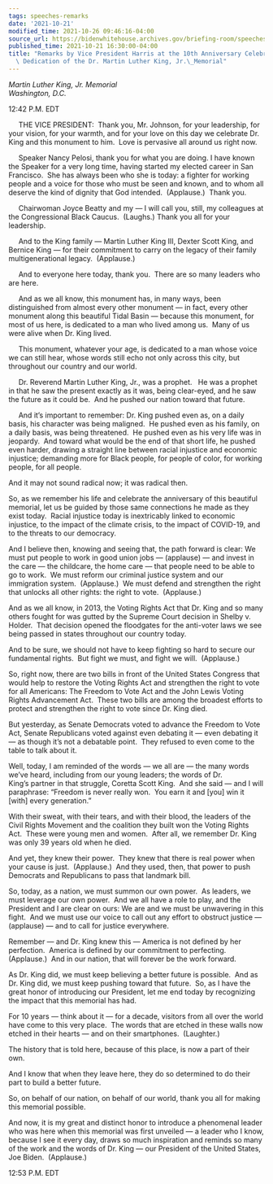 ```yaml
---
tags: speeches-remarks
date: '2021-10-21'
modified_time: 2021-10-26 09:46:16-04:00
source_url: https://bidenwhitehouse.archives.gov/briefing-room/speeches-remarks/2021/10/21/remarks-by-vice-president-harris-at-the-10th-anniversary-celebration-of-the-dedication-of-the-dr-martin-luther-king-jr-memorial/
published_time: 2021-10-21 16:30:00-04:00
title: "Remarks by Vice President Harris at the 10th Anniversary Celebration of the\
  \ Dedication of the Dr. Martin Luther King, Jr.\_Memorial"
---
```

 
*Martin Luther King, Jr. Memorial  
Washington, D.C.*

12:42 P.M. EDT  
  
     THE VICE PRESIDENT:  Thank you, Mr. Johnson, for your leadership,
for your vision, for your warmth, and for your love on this day we
celebrate Dr. King and this monument to him.  Love is pervasive all
around us right now.    
  
     Speaker Nancy Pelosi, thank you for what you are doing. I have
known the Speaker for a very long time, having started my elected career
in San Francisco.  She has always been who she is today: a fighter for
working people and a voice for those who must be seen and known, and to
whom all deserve the kind of dignity that God intended.  (Applause.) 
Thank you.  
  
     Chairwoman Joyce Beatty and my — I will call you, still, my
colleagues at the Congressional Black Caucus.  (Laughs.) Thank you all
for your leadership.  
  
     And to the King family — Martin Luther King III, Dexter Scott King,
and Bernice King — for their commitment to carry on the legacy of their
family multigenerational legacy.  (Applause.)  
  
     And to everyone here today, thank you.  There are so many leaders
who are here.  
  
     And as we all know, this monument has, in many ways, been
distinguished from almost every other monument — in fact, every other
monument along this beautiful Tidal Basin — because this monument, for
most of us here, is dedicated to a man who lived among us.  Many of us
were alive when Dr. King lived.  
  
     This monument, whatever your age, is dedicated to a man whose voice
we can still hear, whose words still echo not only across this city, but
throughout our country and our world.  
  
     Dr. Reverend Martin Luther King, Jr., was a prophet.   He was a
prophet in that he saw the present exactly as it was, being clear-eyed,
and he saw the future as it could be.  And he pushed our nation toward
that future.   
  
     And it’s important to remember: Dr. King pushed even as, on a daily
basis, his character was being maligned.  He pushed even as his family,
on a daily basis, was being threatened.  He pushed even as his very life
was in jeopardy.  And toward what would be the end of that short life,
he pushed even harder, drawing a straight line between racial injustice
and economic injustice; demanding more for Black people, for people of
color, for working people, for all people.   
  
And it may not sound radical now; it was radical then.  
  
So, as we remember his life and celebrate the anniversary of this
beautiful memorial, let us be guided by those same connections he made
as they exist today.  Racial injustice today is inextricably linked to
economic injustice, to the impact of the climate crisis, to the impact
of COVID-19, and to the threats to our democracy.   
  
And I believe then, knowing and seeing that, the path forward is clear:
We must put people to work in good union jobs — (applause) — and invest
in the care — the childcare, the home care — that people need to be able
to go to work.  We must reform our criminal justice system and our
immigration system.  (Applause.)  We must defend and strengthen the
right that unlocks all other rights: the right to vote.  (Applause.)   
  
And as we all know, in 2013, the Voting Rights Act that Dr. King and so
many others fought for was gutted by the Supreme Court decision in
Shelby v. Holder.  That decision opened the floodgates for the
anti-voter laws we see being passed in states throughout our country
today.   
  
And to be sure, we should not have to keep fighting so hard to secure
our fundamental rights.  But fight we must, and fight we will. 
(Applause.)  
  
So, right now, there are two bills in front of the United States
Congress that would help to restore the Voting Rights Act and strengthen
the right to vote for all Americans: The Freedom to Vote Act and the
John Lewis Voting Rights Advancement Act.  These two bills are among the
broadest efforts to protect and strengthen the right to vote since Dr.
King died.   
  
But yesterday, as Senate Democrats voted to advance the Freedom to Vote
Act, Senate Republicans voted against even debating it — even debating
it — as though it’s not a debatable point.  They refused to even come to
the table to talk about it.   
  
Well, today, I am reminded of the words — we all are — the many words
we’ve heard, including from our young leaders; the words of Dr.
King’s partner in that struggle, Coretta Scott King.  And she said — and
I will paraphrase: “Freedom is never really won.  You earn it and
\[you\] win it \[with\] every generation.”   
  
With their sweat, with their tears, and with their blood, the leaders of
the Civil Rights Movement and the coalition they built won the Voting
Rights Act.  These were young men and women.  After all, we remember Dr.
King was only 39 years old when he died.   
  
And yet, they knew their power.  They knew that there is real power when
your cause is just.  (Applause.)  And they used, then, that power to
push Democrats and Republicans to pass that landmark bill.  
  
So, today, as a nation, we must summon our own power.  As leaders, we
must leverage our own power.  And we all have a role to play, and the
President and I are clear on ours: We are and we must be unwavering in
this fight.  And we must use our voice to call out any effort to
obstruct justice — (applause) — and to call for justice everywhere.  
  
Remember — and Dr. King knew this — America is not defined by her
perfection.  America is defined by our commitment to perfecting. 
(Applause.)  And in our nation, that will forever be the work forward.  
  
As Dr. King did, we must keep believing a better future is possible. 
And as Dr. King did, we must keep pushing toward that future.  So, as I
have the great honor of introducing our President, let me end today by
recognizing the impact that this memorial has had.   
  
For 10 years — think about it — for a decade, visitors from all over the
world have come to this very place.  The words that are etched in these
walls now etched in their hearts — and on their smartphones. 
(Laughter.)  
  
The history that is told here, because of this place, is now a part of
their own.   
  
And I know that when they leave here, they do so determined to do their
part to build a better future.    
  
So, on behalf of our nation, on behalf of our world, thank you all for
making this memorial possible.   
  
And now, it is my great and distinct honor to introduce a phenomenal
leader who was here when this memorial was first unveiled — a leader who
I know, because I see it every day, draws so much inspiration and
reminds so many of the work and the words of Dr. King — our President of
the United States, Joe Biden.  (Applause.) 

12:53 P.M. EDT  
